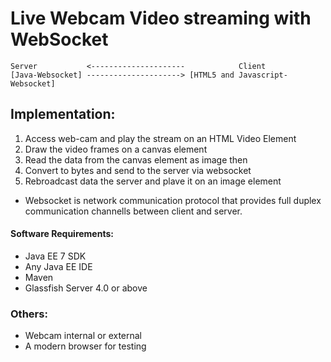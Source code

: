 # Live Webcam Video streaming with WebSocket

    Server           <---------------------            Client
    [Java-Websocket] --------------------->	[HTML5 and Javascript-Websocket]


## Implementation:
1. Access web-cam and play the stream on an HTML Video Element
2. Draw the video frames on a canvas element
3. Read the data from the canvas element as image then
4. Convert to bytes and send to the server via websocket
5. Rebroadcast data the server and plave it on an image element


* Websocket is network communication protocol that provides full duplex communication 
channells between client and server. 

#### Software Requirements:
- Java EE 7 SDK
- Any Java EE IDE
- Maven
- Glassfish Server 4.0 or above

### Others:
- Webcam internal or external
- A modern browser for testing

